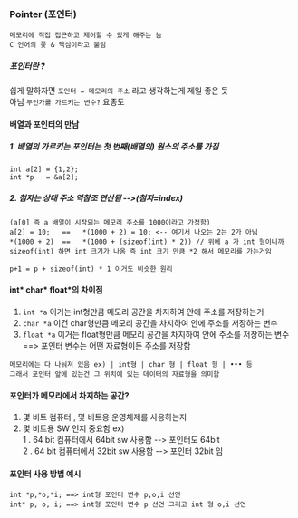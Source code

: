 ### Pointer (포인터)
```
메모리에 직접 접근하고 제어할 수 있게 해주는 놈
C 언어의 꽃 & 핵심이라고 불림
```

##### 포인터란 ?
쉽게 말하자면 `포인터 = 메모리의 주소` 라고 생각하는게 제일 좋은 듯<br>
아님 `무언가를 가르키는 변수?` 요종도

#### 배열과 포인터의 만남

##### 1. 배열의 가르키는 포인터는 첫 번째(배열의) 원소의 주소를 가짐
```
int a[2] = {1,2};
int *p   = &a[2];
```

##### 2. 첨자는 상대 주소 역참조 연산됨 -->(첨자=index)
```
(a[0] 즉 a 배열이 시작되는 메모리 주소를 1000이라고 가정함)
a[2] = 10;   ==   *(1000 + 2) = 10; <-- 여기서 나오는 2는 2가 아님
*(1000 + 2)  ==   *(1000 + (sizeof(int) * 2)) // 위에 a 가 int 형이니까
sizeof(int) 하면 int 크기가 나옴 즉 int 크기 만큼 *2 해서 메모리를 가는거임

p+1 = p + sizeof(int) * 1 이거도 비슷한 원리
```

#### int* char* float*의 차이점
1. `int *a` 이거는 int형만큼 메모리 공간을 차지하여 안에 주소를 저장하는거<br>
2. `char *a` 이건 char형만큼 메모리 공간을 차지하여 안에 주소를 저장하는 변수<br>
3. `float *a` 이거는 float형만큼 메모리 공간을 차지하여 안에 주소를 저장하는 변수<br>
==> 포인터 변수는 어떤 자료형이든 주소를 저장함
```
메모리에는 다 나눠져 있음 ex) | int형 | char 형 | float 형 | ••• 등
그래서 포인터 앞에 있는건 그 위치에 있는 데이터의 자료형을 의미함
```

#### 포인터가 메모리에서 차지하는 공간?
1. 몇 비트 컴퓨터 , 몇 비트용 운영체제를 사용하는지
2. 몇 비트용 SW 인지 중요함
ex)<br>
1 . 64 bit 컴퓨터에서 64bit sw 사용함 --> 포인터도 64bit<br>
2 . 64 bit 컴퓨터에서 32bit sw 사용함 --> 포인터 32bit 임<br>

#### 포인터 사용 방법 예시
```
int *p,*o,*i; ==> int형 포인터 변수 p,o,i 선언
int* p, o, i; ==> int형 포인터 변수 p 선언 그리고 int 형 o,i 선언
```
